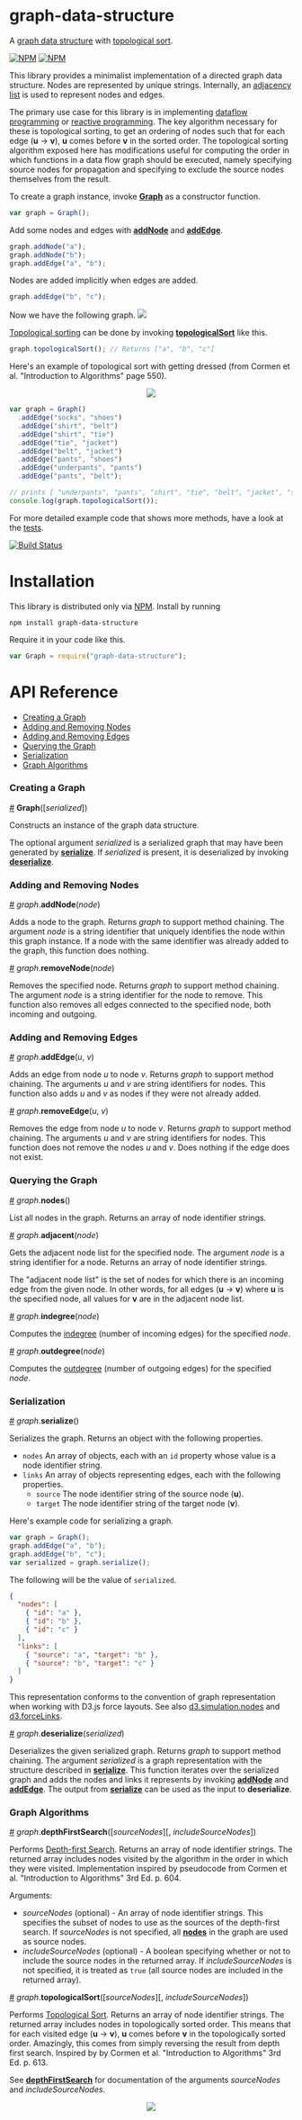 # graph-data-structure 

A [graph data structure](https://en.wikipedia.org/wiki/Graph_(abstract_data_type)) with [topological sort](https://en.wikipedia.org/wiki/Topological_sorting).

[![NPM](https://nodei.co/npm/graph-data-structure.png)](https://npmjs.org/package/graph-data-structure)
[![NPM](https://nodei.co/npm-dl/graph-data-structure.png?months=3)](https://npmjs.org/package/graph-data-structure)

This library provides a minimalist implementation of a directed graph data structure. Nodes are represented by unique strings. Internally, an [adjacency list](https://en.wikipedia.org/wiki/Adjacency_list) is used to represent nodes and edges.

The primary use case for this library is in implementing [dataflow programming](https://en.wikipedia.org/wiki/Dataflow_programming) or [reactive programming](https://en.wikipedia.org/wiki/Reactive_programming). The key algorithm necessary for these is topological sorting, to get an ordering of nodes such that for each edge (**u** -> **v**), **u** comes before **v** in the sorted order. The topological sorting algorithm exposed here has modifications useful for computing the order in which functions in a data flow graph should be executed, namely specifying source nodes for propagation and specifying to exclude the source nodes themselves from the result.

To create a graph instance, invoke **[Graph](#graph)** as a constructor function.

```javascript
var graph = Graph();
```

Add some nodes and edges with **[addNode](#add-node)** and **[addEdge](#add-edge)**.

```javascript
graph.addNode("a");
graph.addNode("b");
graph.addEdge("a", "b");
```

Nodes are added implicitly when edges are added.

```javascript
graph.addEdge("b", "c");
```

Now we have the following graph. <img src="https://cloud.githubusercontent.com/assets/68416/15385597/44a10522-1dc0-11e6-9054-2150f851db46.png">

[Topological sorting](https://en.wikipedia.org/wiki/Topological_sorting) can be done by invoking **[topologicalSort](#topological-sort)** like this.

```javascript
graph.topologicalSort(); // Returns ["a", "b", "c"]
```

Here's an example of topological sort with getting dressed (from Cormen et al. "Introduction to Algorithms" page 550).

<p align="center">
  <img src="https://cloud.githubusercontent.com/assets/68416/15385742/36f76410-1dc1-11e6-9fac-a8e41379c795.png">
</p>

```javascript
var graph = Graph()
  .addEdge("socks", "shoes")
  .addEdge("shirt", "belt")
  .addEdge("shirt", "tie")
  .addEdge("tie", "jacket")
  .addEdge("belt", "jacket")
  .addEdge("pants", "shoes")
  .addEdge("underpants", "pants")
  .addEdge("pants", "belt");

// prints [ "underpants", "pants", "shirt", "tie", "belt", "jacket", "socks", "shoes" ]
console.log(graph.topologicalSort());
```

For more detailed example code that shows more methods, have a look at the [tests](https://github.com/datavis-tech/graph-data-structure/blob/master/test.js).

[![Build Status](https://travis-ci.org/datavis-tech/graph-data-structure.svg?branch=master)](https://travis-ci.org/datavis-tech/graph-data-structure)

# Installation

This library is distributed only via [NPM](npmjs.com). Install by running

`npm install graph-data-structure`

Require it in your code like this.

```javascript
var Graph = require("graph-data-structure");
```

# API Reference

* [Creating a Graph](#creating-a-graph)
* [Adding and Removing Nodes](#adding-and-removing-nodes)
* [Adding and Removing Edges](#adding-and-removing-edges)
* [Querying the Graph](#querying-the-graph)
* [Serialization](#serialization)
* [Graph Algorithms](#graph-algorithms)

### Creating a Graph

<a name="graph" href="#graph">#</a> <b>Graph</b>([<i>serialized</i>])

Constructs an instance of the graph data structure.

The optional argument *serialized* is a serialized graph that may have been generated by **[serialize](#serialize)**. If *serialized* is present, it is deserialized by invoking **[deserialize](#deserialize)**.

### Adding and Removing Nodes

<a name="add-node" href="#add-node">#</a> <i>graph</i>.<b>addNode</b>(<i>node</i>)

Adds a node to the graph. Returns *graph* to support method chaining. The argument *node* is a string identifier that uniquely identifies the node within this graph instance. If a node with the same identifier was already added to the graph, this function does nothing.

<a name="remove-node" href="#remove-node">#</a> <i>graph</i>.<b>removeNode</b>(<i>node</i>)

Removes the specified node. Returns *graph* to support method chaining. The argument *node* is a string identifier for the node to remove. This function also removes all edges connected to the specified node, both incoming and outgoing.

### Adding and Removing Edges

<a name="add-edge" href="#add-edge">#</a> <i>graph</i>.<b>addEdge</b>(<i>u</i>, <i>v</i>)

Adds an edge from node *u* to node *v*. Returns *graph* to support method chaining. The arguments *u* and *v* are string identifiers for nodes. This function also adds *u* and *v* as nodes if they were not already added.

<a name="remove-edge" href="#remove-edge">#</a> <i>graph</i>.<b>removeEdge</b>(<i>u</i>, <i>v</i>)

Removes the edge from node *u* to node *v*. Returns *graph* to support method chaining. The arguments *u* and *v* are string identifiers for nodes. This function does not remove the nodes *u* and *v*. Does nothing if the edge does not exist.

### Querying the Graph

<a name="nodes" href="#nodes">#</a> <i>graph</i>.<b>nodes</b>()

List all nodes in the graph. Returns an array of node identifier strings.

<a name="adjacent" href="#adjacent">#</a> <i>graph</i>.<b>adjacent</b>(<i>node</i>)

Gets the adjacent node list for the specified node. The argument *node* is a string identifier for a node. Returns an array of node identifier strings.

The "adjacent node list" is the set of nodes for which there is an incoming edge from the given node. In other words, for all edges (**u** -> **v**) where **u** is the specified node, all values for **v** are in the adjacent node list. 

<a name="indegree" href="#indegree">#</a> <i>graph</i>.<b>indegree</b>(<i>node</i>)

Computes the [indegree](https://en.wikipedia.org/wiki/Directed_graph#Indegree_and_outdegree) (number of incoming edges) for the specified *node*.

<a name="outdegree" href="#outdegree">#</a> <i>graph</i>.<b>outdegree</b>(<i>node</i>)

Computes the [outdegree](https://en.wikipedia.org/wiki/Directed_graph#Indegree_and_outdegree) (number of outgoing edges) for the specified *node*.

### Serialization

<a name="serialize" href="#serialize">#</a> <i>graph</i>.<b>serialize</b>()

Serializes the graph. Returns an object with the following properties.

 * `nodes` An array of objects, each with an `id` property whose value is a node identifier string.
 * `links` An array of objects representing edges, each with the following properties.
   * `source` The node identifier string of the source node (**u**).
   * `target` The node identifier string of the target node (**v**).

Here's example code for serializing a graph.

```javascript
var graph = Graph();
graph.addEdge("a", "b");
graph.addEdge("b", "c");
var serialized = graph.serialize();
```

The following will be the value of `serialized`.

```json
{
  "nodes": [
    { "id": "a" },
    { "id": "b" },
    { "id": "c" }
  ],
  "links": [
    { "source": "a", "target": "b" },
    { "source": "b", "target": "c" }
  ]
}
```

This representation conforms to the convention of graph representation when working with D3.js force layouts. See also [d3.simulation.nodes](https://github.com/d3/d3-force#simulation_nodes) and [d3.forceLinks](https://github.com/d3/d3-force#links).

<a name="deserialize" href="#deserialize">#</a> <i>graph</i>.<b>deserialize</b>(<i>serialized</i>)

Deserializes the given serialized graph. Returns *graph* to support method chaining. The argument *serialized* is a graph representation with the structure described in **[serialize](#serialize)**. This function iterates over the serialized graph and adds the nodes and links it represents by invoking **[addNode](#add-node)** and **[addEdge](#add-edge)**. The output from **[serialize](#serialize)** can be used as the input to **deserialize**.

### Graph Algorithms

<a name="dfs" href="#dfs">#</a> <i>graph</i>.<b>depthFirstSearch</b>([<i>sourceNodes</i>][, <i>includeSourceNodes</i>])

Performs [Depth-first Search](https://en.wikipedia.org/wiki/Depth-first_search). Returns an array of node identifier strings. The returned array includes nodes visited by the algorithm in the order in which they were visited. Implementation inspired by pseudocode from Cormen et al. "Introduction to Algorithms" 3rd Ed. p. 604.

Arguments:

 * *sourceNodes* (optional) - An array of node identifier strings. This specifies the subset of nodes to use as the sources of the depth-first search. If *sourceNodes* is not specified, all **[nodes](#nodes)** in the graph are used as source nodes.
 * *includeSourceNodes* (optional) - A boolean specifying whether or not to include the source nodes in the returned array. If *includeSourceNodes* is not specified, it is treated as `true` (all source nodes are included in the returned array).

<a name="topological-sort" href="#topological-sort">#</a> <i>graph</i>.<b>topologicalSort</b>([<i>sourceNodes</i>][, <i>includeSourceNodes</i>])

Performs [Topological Sort](https://en.wikipedia.org/wiki/Topological_sorting). Returns an array of node identifier strings. The returned array includes nodes in topologically sorted order. This means that for each visited edge (**u** -> **v**), **u** comes before **v** in the topologically sorted order. Amazingly, this comes from simply reversing the result from depth first search. Inspired by by Cormen et al. "Introduction to Algorithms" 3rd Ed. p. 613.

See **[depthFirstSearch](#dfs)** for documentation of the arguments *sourceNodes* and *includeSourceNodes*.

<p align="center">
  <a href="https://datavis.tech/">
    <img src="https://cloud.githubusercontent.com/assets/68416/15298394/a7a0a66a-1bbc-11e6-9636-367bed9165fc.png">
  </a>
</p>
